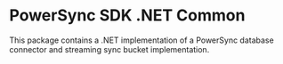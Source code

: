 # PowerSync SDK .NET Common 

This package contains a .NET implementation of a PowerSync database connector and streaming sync bucket implementation.
